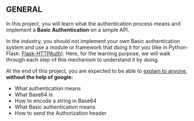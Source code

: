 ## GENERAL

In this project, you will learn what the authentication process means and implement a **Basic Authentication** on a simple API.

In the industry, you should not implement your own Basic authentication system and use a module or framework that doing it for you (like in Python-Flask: [Flask-HTTPAuth](https://intranet.alxswe.com/rltoken/rpsPy0M3_FJuCLGNPUbmvg)). Here, for the learning purpose, we will walk through each step of this mechanism to understand it by doing.

At the end of this project, you are expected to be able to [explain to anyone](https://fs.blog/feynman-learning-technique/), **without the help of google:**

- What authentication means
- What Base64 is
- How to encode a string in Base64
- What Basic authentication means
- How to send the Authorization header
